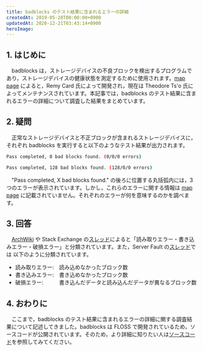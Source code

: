 ```yaml
---
title: badblocks のテスト結果に含まれるエラーの詳細
createdAt: 2019-05-28T00:00:00+0900
updatedAt: 2020-12-21T03:43:14+0900
heroImage: 
---
```


## 1. はじめに

　badblocks は，ストレージデバイスの不良ブロックを検出するプログラムであり，ストレージデバイスの健康状態を測定するために使用されます。[map page](https://linux.die.net/man/8/badblocks) によると，Remy Card 氏によって開発され，現在は Theodore Ts'o 氏によってメンテナンスされています。本記事では，badblocks のテスト結果に含まれるエラーの詳細について調査した結果をまとめています。

## 2. 疑問

　正常なストレージデバイスと不正ブロックが含まれるストレージデバイスに，それぞれ badblocks を実行すると以下のようなテスト結果が出力されます。

```bash
Pass completed, 0 bad blocks found. (0/0/0 errors)
```

```bash
Pass completed, 128 bad blocks found. (128/0/0 errors)
```

　"Pass completed, X bad blocks found." の後ろに位置する丸括弧内には，3 つのエラーが表示されています。しかし，これらのエラーに関する情報は [map page](https://linux.die.net/man/8/badblocks) に記載されていません。それぞれのエラーが何を意味するのかを調べます。

## 3. 回答

　[ArchWiki](https://wiki.archlinux.jp/index.php/Badblocks) や Stack Exchange の[スレッド](https://unix.stackexchange.com/questions/65349/how-to-interpret-badblocks-output)によると「読み取りエラー・書き込みエラー・破損エラー」と分類されています。また，Server Fault の[スレッド](https://serverfault.com/questions/664705/badblocks-output-read-write-compare-errors-explanation)では 以下のように分類されています。

 * 読み取りエラー:　読み込めなかったブロック数
 * 書き込みエラー:　書き込めなかったブロック数
 * 破損エラー:　　　書き込んだデータと読み込んだデータが異なるブロック数

## 4. おわりに

　ここまで，badblocks のテスト結果に含まれるエラーの詳細に関する調査結果について記述してきました。badblocks は FLOSS で開発されているため，ソースコードが公開されています。そのため，より詳細に知りたい人は[ソースコード](https://git.kernel.org/pub/scm/fs/ext2/e2fsprogs.git/tree/misc/badblocks.c)を参照してみてください。